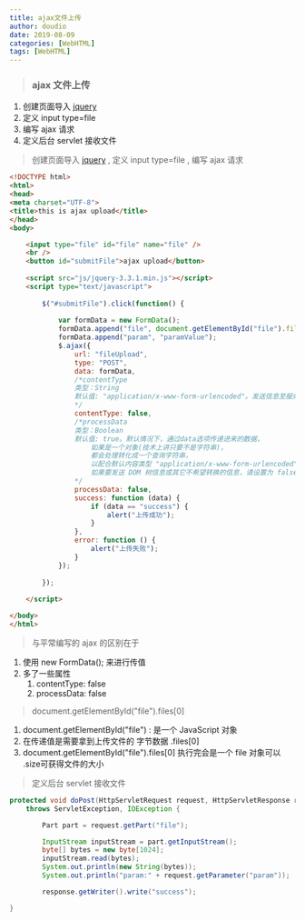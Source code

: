 ```yaml
---
title: ajax文件上传
author: doudio
date: 2019-08-09
categories: [WebHTML]
tags: [WebHTML]
---
```


> ### ajax 文件上传

1. 创建页面导入 [jquery](https://jquery.com/download/)
2. 定义 input type=file
3. 编写 ajax 请求
4. 定义后台 servlet 接收文件

> 创建页面导入 [jquery](https://jquery.com/download/) , 定义 input type=file , 编写 ajax 请求

```html
<!DOCTYPE html>
<html>
<head>
<meta charset="UTF-8">
<title>this is ajax upload</title>
</head>
<body>

	<input type="file" id="file" name="file" />
	<br />
	<button id="submitFile">ajax upload</button>
	
	<script src="js/jquery-3.3.1.min.js"></script>
	<script type="text/javascript">
		
		$("#submitFile").click(function() {
			
			var formData = new FormData();
            formData.append("file", document.getElementById("file").files[0]);   
            formData.append("param", "paramValue");   
            $.ajax({
                url: "fileUpload",
                type: "POST",
                data: formData,
                /*contentType
				类型：String
				默认值: "application/x-www-form-urlencoded"。发送信息至服务器时内容编码类型。
				*/
                contentType: false,
                /*processData
				类型：Boolean
				默认值: true。默认情况下，通过data选项传递进来的数据，
					如果是一个对象(技术上讲只要不是字符串)，
					都会处理转化成一个查询字符串，
					以配合默认内容类型 "application/x-www-form-urlencoded"。
					如果要发送 DOM 树信息或其它不希望转换的信息，请设置为 false。
				*/
                processData: false,
                success: function (data) {
                    if (data == "success") {
                        alert("上传成功");
                    }
                },
                error: function () {
                    alert("上传失败");
                }
            });
			
		});
		
	</script>

</body>
</html>
```

>  与平常编写的 ajax 的区别在于

1. 使用 new FormData(); 来进行传值
2. 多了一些属性
   1. contentType: false
   2. processData: false

> document.getElementById("file").files[0]

1. document.getElementById("file") : 是一个 JavaScript 对象
2. 在传递值是需要拿到上传文件的 字节数据 .files[0]
3. document.getElementById("file").files[0] 执行完会是一个 file 对象可以 .size可获得文件的大小

> 定义后台 servlet 接收文件

```java
protected void doPost(HttpServletRequest request, HttpServletResponse response) 
    throws ServletException, IOException {

		Part part = request.getPart("file");

		InputStream inputStream = part.getInputStream();
		byte[] bytes = new byte[1024];
		inputStream.read(bytes);
		System.out.println(new String(bytes));
		System.out.println("param:" + request.getParameter("param"));

		response.getWriter().write("success");

}
```

